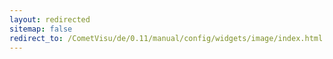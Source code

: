 ```yaml
---
layout: redirected
sitemap: false
redirect_to: /CometVisu/de/0.11/manual/config/widgets/image/index.html
---
```



